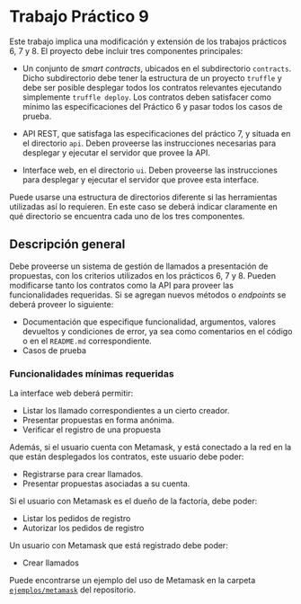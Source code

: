 # Trabajo Práctico 9

Este trabajo implica una modificación y extensión de los trabajos prácticos 6, 7 y 8.
El proyecto debe incluir tres componentes principales:

* Un conjunto de *smart contracts*, ubicados en el subdirectorio `contracts`. Dicho subdirectorio debe tener la estructura de un proyecto `truffle` y debe ser posible desplegar todos los contratos relevantes ejecutando simplemente `truffle deploy`. Los contratos deben satisfacer como mínimo las especificaciones del Práctico 6 y pasar todos los casos de prueba.
* API REST, que satisfaga las especificaciones del práctico 7, y situada en el directorio `api`.
Deben proveerse las instrucciones necesarias para desplegar y ejecutar el servidor que provee la API.

* Interface web, en el directorio `ui`. Deben proveerse las instrucciones para desplegar y ejecutar el servidor que provee esta interface.

Puede usarse una estructura de directorios diferente si las herramientas utilizadas así lo requieren. En este caso se deberá indicar claramente en qué directorio se encuentra cada uno de los tres componentes.

## Descripción general

Debe proveerse un sistema de gestión de llamados a presentación de propuestas, con los criterios utilizados en los prácticos 6, 7 y 8.
Pueden modificarse tanto los contratos como la API para proveer las funcionalidades requeridas. Si se agregan nuevos métodos o *endpoints* se deberá proveer lo siguiente:

* Documentación que especifique funcionalidad, argumentos, valores devueltos y condiciones de error, ya sea como comentarios en el código o en el `README.md` correspondiente.
* Casos de prueba

### Funcionalidades mínimas requeridas

La interface web deberá permitir:

* Listar los llamado correspondientes a un cierto creador.
* Presentar propuestas en forma anónima.
* Verificar el registro de una propuesta

Además, si el usuario cuenta con Metamask, y está conectado a la red en la que están desplegados los contratos, este usuario debe poder:

* Registrarse para crear llamados.
* Presentar propuestas asociadas a su cuenta.

Si el usuario con Metamask es el dueño de la factoría, debe poder:

* Listar los pedidos de registro
* Autorizar los pedidos de registro

Un usuario con Metamask que está registrado debe poder:

* Crear llamados

Puede encontrarse un ejemplo del uso de Metamask en la carpeta [`ejemplos/metamask`](../../ejemplos/metamask/) del repositorio.

